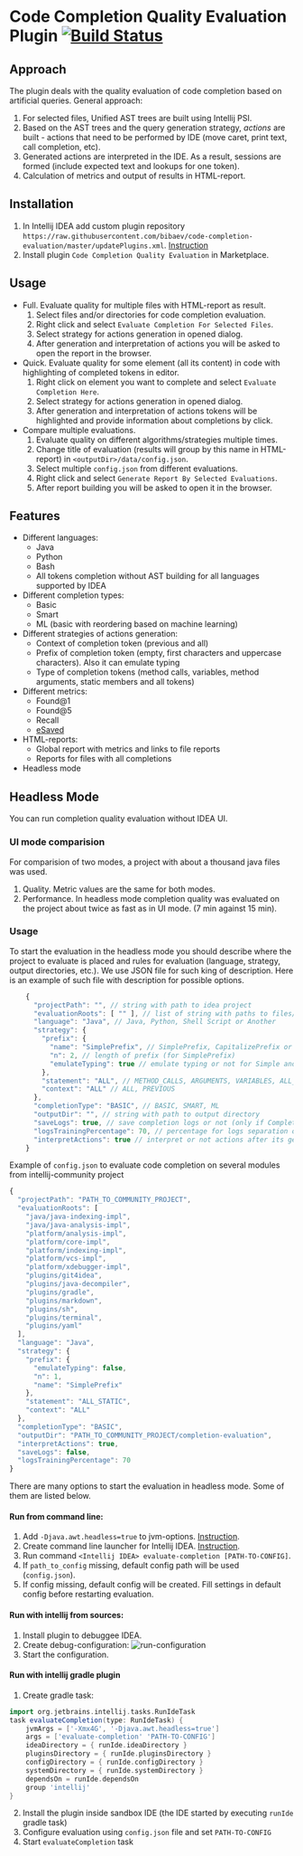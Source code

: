 # Code Completion Quality Evaluation Plugin [![Build Status](https://travis-ci.com/bibaev/code-completion-evaluation.svg?branch=master)](https://travis-ci.com/bibaev/code-completion-evaluation)

## Approach

The plugin deals with the quality evaluation of code completion based on artificial queries. General approach:
1. For selected files, Unified AST trees are built using Intellij PSI.
2. Based on the AST trees and the query generation strategy, *actions* are built - actions that need to be performed by IDE (move caret, print text, call completion, etc).
3. Generated actions are interpreted in the IDE. As a result, sessions are formed (include expected text and lookups for one token).
4. Calculation of metrics and output of results in HTML-report.

## Installation

1. In Intellij IDEA add custom plugin repository `https://raw.githubusercontent.com/bibaev/code-completion-evaluation/master/updatePlugins.xml`. [Instruction](https://www.jetbrains.com/help/idea/managing-plugins.html#repos)
2. Install plugin `Code Completion Quality Evaluation` in Marketplace.

## Usage
- Full. Evaluate quality for multiple files with HTML-report as result.
  1. Select files and/or directories for code completion evaluation.
  2. Right click and select `Evaluate Completion For Selected Files`.
  3. Select strategy for actions generation in opened dialog.
  4. After generation and interpretation of actions you will be asked to open the report in the browser.
- Quick. Evaluate quality for some element (all its content) in code with highlighting of completed tokens in editor.
  1. Right click on element you want to complete and select `Evaluate Completion Here`.
  2. Select strategy for actions generation in opened dialog.
  3. After generation and interpretation of actions tokens will be highlighted and provide information about completions by click.
- Compare multiple evaluations.
  1. Evaluate quality on different algorithms/strategies multiple times.
  2. Change title of evaluation (results will group by this name in HTML-report) in `<outputDir>/data/config.json`.
  3. Select multiple `config.json` from different evaluations.
  4. Right click and select `Generate Report By Selected Evaluations`.
  5. After report building you will be asked to open it in the browser.

## Features

- Different languages:
  - Java
  - Python
  - Bash
  - All tokens completion without AST building for all languages supported by IDEA
- Different completion types:
  - Basic
  - Smart
  - ML (basic with reordering based on machine learning)
- Different strategies of actions generation:
  - Context of completion token (previous and all)
  - Prefix of completion token (empty, first characters and uppercase characters). Also it can emulate typing
  - Type of completion tokens (method calls, variables, method arguments, static members and all tokens)
- Different metrics:
  - Found@1
  - Found@5
  - Recall
  - [eSaved](http://terrierteam.dcs.gla.ac.uk/publications/kharitonov-sigir2013.pdf)
- HTML-reports:
  - Global report with metrics and links to file reports
  - Reports for files with all completions
- Headless mode

## Headless Mode

You can run completion quality evaluation without IDEA UI.

### UI mode comparision

For comparision of two modes, a project with about a thousand java files was used.

1. Quality. Metric values are the same for both modes.
2. Performance. In headless mode completion quality was evaluated on the project about twice as fast as in UI mode. (7 min against 15 min).

### Usage

To start the evaluation in the headless mode you should describe where the project to evaluate is placed and rules for evaluation (language, strategy, output directories, etc.). We use JSON file for such king of description. Here is an example of such file with description for possible options.
```javascript
    {
      "projectPath": "", // string with path to idea project
      "evaluationRoots": [ "" ], // list of string with paths to files/directories for evaluation
      "language": "Java", // Java, Python, Shell Script or Another
      "strategy": {
        "prefix": {
          "name": "SimplePrefix", // SimplePrefix, CapitalizePrefix or NoPrefix
          "n": 2, // length of prefix (for SimplePrefix)
          "emulateTyping": true // emulate typing or not for Simple and Capitalize prefix
        },
        "statement": "ALL", // METHOD_CALLS, ARGUMENTS, VARIABLES, ALL_STATIC, ALL, ALL_TOKENS
        "context": "ALL" // ALL, PREVIOUS
      },
      "completionType": "BASIC", // BASIC, SMART, ML
      "outputDir": "", // string with path to output directory
      "saveLogs": true, // save completion logs or not (only if Completion-Stats-Collector plugin installed)
      "logsTrainingPercentage": 70, // percentage for logs separation on training/validate
      "interpretActions": true // interpret or not actions after its generation
    }
```

Example of `config.json` to evaluate code completion on several modules from intellij-community project
```javascript
{
  "projectPath": "PATH_TO_COMMUNITY_PROJECT",
  "evaluationRoots": [
    "java/java-indexing-impl",
    "java/java-analysis-impl",
    "platform/analysis-impl",
    "platform/core-impl",
    "platform/indexing-impl",
    "platform/vcs-impl",
    "platform/xdebugger-impl",
    "plugins/git4idea",
    "plugins/java-decompiler",
    "plugins/gradle",
    "plugins/markdown",
    "plugins/sh",
    "plugins/terminal",
    "plugins/yaml"
  ],
  "language": "Java",
  "strategy": {
    "prefix": {
      "emulateTyping": false,
      "n": 1,
      "name": "SimplePrefix"
    },
    "statement": "ALL_STATIC",
    "context": "ALL"
  },
  "completionType": "BASIC",
  "outputDir": "PATH_TO_COMMUNITY_PROJECT/completion-evaluation",
  "interpretActions": true,
  "saveLogs": false,
  "logsTrainingPercentage": 70
}
```

There are many options to start the evaluation in headless mode. Some of them are listed below.

#### Run from command line:
  1. Add `-Djava.awt.headless=true` to jvm-options. [Instruction](https://www.jetbrains.com/help/idea/tuning-the-ide.html).
  2. Create command line launcher for Intellij IDEA. [Instruction](https://www.jetbrains.com/help/idea/working-with-the-ide-features-from-command-line.html).
  3. Run command `<Intellij IDEA> evaluate-completion [PATH-TO-CONFIG]`.
  4. If `path_to_config` missing, default config path will be used (`config.json`). 
  5. If config missing, default config will be created. Fill settings in default config before restarting evaluation.

#### Run with intellij from sources:
1. Install plugin to debuggee IDEA.
2. Create debug-configuration:
![run-configuration](https://user-images.githubusercontent.com/7608535/61994170-ef155a80-b07f-11e9-9a5b-fbfba5008875.png)
3. Start the configuration.

#### Run with intellij gradle plugin
1. Create gradle task:
``` groovy
import org.jetbrains.intellij.tasks.RunIdeTask
task evaluateCompletion(type: RunIdeTask) {
    jvmArgs = ['-Xmx4G', '-Djava.awt.headless=true']
    args = ['evaluate-completion' 'PATH-TO-CONFIG']
    ideaDirectory = { runIde.ideaDirectory }
    pluginsDirectory = { runIde.pluginsDirectory }
    configDirectory = { runIde.configDirectory }
    systemDirectory = { runIde.systemDirectory }
    dependsOn = runIde.dependsOn
    group 'intellij'
}
```
2. Install the plugin inside sandbox IDE (the IDE started by executing `runIde` gradle task)
3. Configure evaluation using `config.json` file and set `PATH-TO-CONFIG`
4. Start `evaluateCompletion` task
